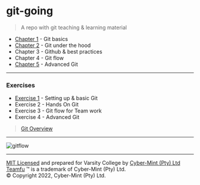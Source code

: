 # git-going

> A repo with git teaching &amp; learning material

* [Chapter 1](./chapters/chapter-01.md) - Git basics
* [Chapter 2](./chapters/chapter-02.md) - Git under the hood
* Chapter 3 - Github & best practices
* Chapter 4 - Git flow
* [Chapter 5](./chapters/chapter-05.md) - Advanced Git
---
### Exercises
* [Exercise 1](./chapters/exercises-01.md) - Setting up & basic Git
* Exercise 2 - Hands On Git
* Exercise 3 - Git flow for Team work
* Exercise 4 - Advanced Git

> [Git Overview](./chapters/git-overview.md)
---
![gitflow](https://datasift.github.io/gitflow/GitFlowHotfixBranch.png)

---
[MIT Licensed](LICENSE) and prepared for Varsity College by [Cyber-Mint (Pty) Ltd](https://www.cyber-mint.com)<br>
[Teamfu](https://teamfu.tech) &trade; is a trademark of Cyber-Mint (Pty) Ltd.<br>
&copy; Copyright 2022, Cyber-Mint (Pty) Ltd.  
